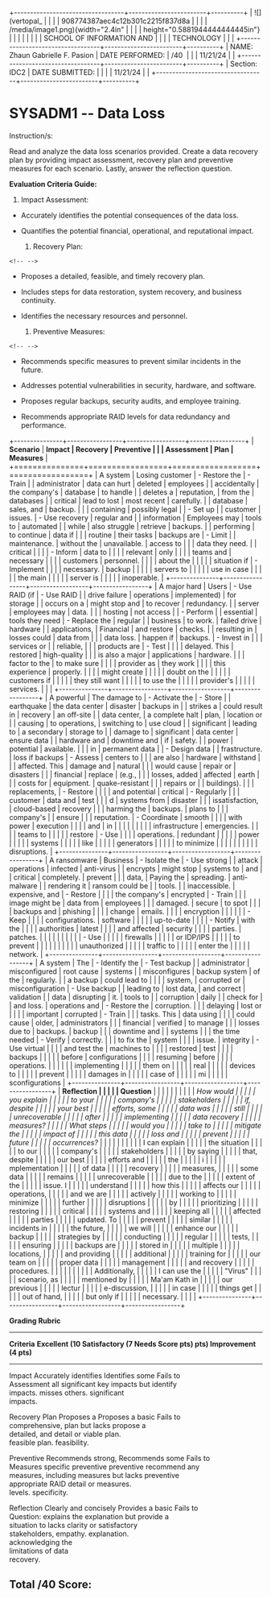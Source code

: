 +----------------------------------+------------------------+----------+
| ![](vertopal_                    |                        |          |
| 908774387aec4c12b301c2215f837d8a |                        |          |
| /media/image1.png){width="2.4in" |                        |          |
| height="0.5881944444444445in"}   |                        |          |
|                                  |                        |          |
| SCHOOL OF INFORMATION AND        |                        |          |
| TECHNOLOGY                       |                        |          |
+----------------------------------+------------------------+----------+
| NAME: Zhaun Gabrielle F. Pasion  | DATE PERFORMED:        | /40      |
|                                  | 11/21/24               |          |
+----------------------------------+------------------------+----------+
| Section: IDC2                    | DATE SUBMITTED:        |          |
|                                  | 11/21/24               |          |
+----------------------------------+------------------------+----------+

# SYSADM1 -- Data Loss

Instruction/s:

Read and analyze the data loss scenarios provided. Create a data
recovery plan by providing impact assessment, recovery plan and
preventive measures for each scenario. Lastly, answer the reflection
question.

**Evaluation Criteria Guide:**

1.  Impact Assessment:

-   Accurately identifies the potential consequences of the data loss.

-   Quantifies the potential financial, operational, and reputational
    impact.

    1.  Recovery Plan:

```{=html}
<!-- -->
```
-   Proposes a detailed, feasible, and timely recovery plan.

-   Includes steps for data restoration, system recovery, and business
    continuity.

-   Identifies the necessary resources and personnel.

    1.  Preventive Measures:

```{=html}
<!-- -->
```
-   Recommends specific measures to prevent similar incidents in the
    future.

-   Addresses potential vulnerabilities in security, hardware, and
    software.

-   Proposes regular backups, security audits, and employee training.

-   Recommends appropriate RAID levels for data redundancy and
    performance.

+---------------+-----------------+------------------+-----------------+
| **Scenario**  | **Impact        | **Recovery       | **Preventive    |
|               | Assessment**    | Plan**           | Measures**      |
+===============+=================+==================+=================+
| A system      | Losing customer | -   Restore the  | -   Train       |
| administrator | data can hurt   |     deleted      |     employees   |
| accidentally  | the company's   |     database     |     to handle   |
| deletes a     | reputation,     |     from the     |     databases   |
| critical      | lead to lost    |     most recent  |     carefully.  |
| database      | sales, and      |     backup.      |                 |
| containing    | possibly legal  |                  | -   Set up      |
| customer      | issues.         | -   Use recovery |     regular and |
| information   | Employees may   |     tools to     |     automated   |
| while         | also struggle   |     retrieve     |     backups.    |
| performing    | to continue     |     data if      |                 |
| routine       | their tasks     |     backups are  | -   Limit       |
| maintenance.  | without the     |     unavailable. |     access to   |
|               | data they need. |                  |     critical    |
|               |                 | -   Inform       |     data to     |
|               |                 |     relevant     |     only        |
|               |                 |     teams and    |     necessary   |
|               |                 |     customers    |     personnel.  |
|               |                 |     about the    |                 |
|               |                 |     situation if | -   Implement   |
|               |                 |     necessary.   |     backup      |
|               |                 |                  |     servers to  |
|               |                 |                  |     use in case |
|               |                 |                  |     the main    |
|               |                 |                  |     server is   |
|               |                 |                  |     inoperable. |
+---------------+-----------------+------------------+-----------------+
| A major hard  | Users           | -   Use RAID (if | -   Use RAID    |
| drive failure | operations      |     implemented) |     for storage |
| occurs on a   | might stop and  |     to recover   |     redundancy. |
| server        | employees may   |     data.        |                 |
| hosting       | not access      |                  | -   Perform     |
| essential     | tools they need | -   Replace the  |     regular     |
| business      | to work.        |     failed drive |     hardware    |
| applications, | Financial       |     and restore  |     checks.     |
| resulting in  | losses could    |     data from    |                 |
| data loss.    | happen if       |     backups.     | -   Invest in   |
|               | services or     |                  |     reliable,   |
|               | products are    | -   Test         |                 |
|               | delayed. This   |     restored     |    high-quality |
|               | is also a major |     applications |     hardware.   |
|               | factor to the   |     to make sure |                 |
|               | provider as     |     they work    |                 |
|               | this experience |     properly.    |                 |
|               | might create    |                  |                 |
|               | doubt on the    |                  |                 |
|               | customers if    |                  |                 |
|               | they still want |                  |                 |
|               | to use the      |                  |                 |
|               | provider's      |                  |                 |
|               | services.       |                  |                 |
+---------------+-----------------+------------------+-----------------+
| A powerful    | The damage to   | -   Activate the | -   Store       |
| earthquake    | the data center |     disaster     |     backups in  |
| strikes a     | could result in |     recovery     |     an off-site |
| data center,  | a complete halt |     plan,        |     location or |
| causing       | to operations,  |     switching to |     use cloud   |
| significant   | leading to      |     a secondary  |     storage to  |
| damage to     | significant     |     data center  |     ensure data |
| hardware and  | downtime and    |     if           |     safety.     |
| power         | potential       |     available.   |                 |
| in            | permanent data  |                  | -   Design data |
| frastructure. | loss if backups | -   Assess       |     centers to  |
|               | are also        |     hardware     |     withstand   |
|               | affected. This  |     damage and   |     natural     |
|               | would cause     |     repair or    |     disasters   |
|               | financial       |     replace      |     (e.g.,      |
|               | losses, added   |     affected     |     earth       |
|               | costs for       |     equipment.   | quake-resistant |
|               | repairs or      |                  |     buildings). |
|               | replacements,   | -   Restore      |                 |
|               | and potential   |     critical     | -   Regularly   |
|               | customer        |     data and     |     test        |
|               | d               |     systems from |     disaster    |
|               | issatisfaction, |     cloud-based  |     recovery    |
|               | harming the     |     backups.     |     plans to    |
|               | company's       |                  |     ensure      |
|               | reputation.     | -   Coordinate   |     smooth      |
|               |                 |     with power   |     execution   |
|               |                 |     and          |     in          |
|               |                 |                  |                 |
|               |                 |   infrastructure |    emergencies. |
|               |                 |     teams to     |                 |
|               |                 |     restore      | -   Use         |
|               |                 |     operations.  |     redundant   |
|               |                 |                  |     power       |
|               |                 |                  |     systems     |
|               |                 |                  |     like        |
|               |                 |                  |     generators  |
|               |                 |                  |     to minimize |
|               |                 |                  |                 |
|               |                 |                  |    disruptions. |
+---------------+-----------------+------------------+-----------------+
| A ransomware  | Business        | -   Isolate the  | -   Use strong  |
| attack        | operations      |     infected     |     anti-virus  |
| encrypts      | might stop      |     systems to   |     and         |
| critical      | completely.     |     prevent      |                 |
| data,         | Paying the      |     spreading.   |    anti-malware |
| rendering it  | ransom could be |                  |     tools.      |
| inaccessible. | expensive, and  | -   Restore      |                 |
|               | the company's   |     encrypted    | -   Train       |
|               | image might be  |     data from    |     employees   |
|               | damaged.        |     secure       |     to spot     |
|               |                 |     backups and  |     phishing    |
|               |                 |     change       |     emails.     |
|               |                 |     encryption   |                 |
|               |                 |                  | -   Keep        |
|               |                 |  configurations. |     software    |
|               |                 |                  |     up-to-date  |
|               |                 | -   Notify       |     with the    |
|               |                 |     authorities  |     latest      |
|               |                 |     and affected |     security    |
|               |                 |     parties.     |     patches.    |
|               |                 |                  |                 |
|               |                 |                  | -   Use         |
|               |                 |                  |     firewalls   |
|               |                 |                  |     or IDP/IPS  |
|               |                 |                  |     to prevent  |
|               |                 |                  |                 |
|               |                 |                  |    unauthorized |
|               |                 |                  |     traffic to  |
|               |                 |                  |     enter the   |
|               |                 |                  |     network.    |
+---------------+-----------------+------------------+-----------------+
| A system      | The             | -   Identify the | -   Test backup |
| administrator | misconfigured   |     root cause   |     systems     |
| misconfigures | backup system   |     of the       |     regularly.  |
| a backup      | could lead to   |                  |                 |
| system,       | corrupted or    | misconfiguration | -   Use backup  |
| leading to    | lost data,      |     and correct  |     validation  |
| data          | disrupting      |     it.          |     tools to    |
| corruption    | daily           |                  |     check for   |
| and loss.     | operations and  | -   Restore the  |     corruption. |
|               | delaying        |     lost or      |                 |
|               | important       |     corrupted    | -   Train       |
|               | tasks. This     |     data using   |                 |
|               | could cause     |     older,       |  administrators |
|               | financial       |     verified     |     to manage   |
|               | losses due to   |     backups.     |     backup      |
|               | downtime and    |                  |     systems     |
|               | the time needed | -   Verify       |     correctly.  |
|               | to fix the      |     system       |                 |
|               | issue.          |     integrity    | -   Use virtual |
|               |                 |     and test the |     machines to |
|               |                 |     restored     |     test        |
|               |                 |     backups      |                 |
|               |                 |     before       |  configurations |
|               |                 |     resuming     |     before      |
|               |                 |     operations.  |                 |
|               |                 |                  |    implementing |
|               |                 |                  |     them on     |
|               |                 |                  |     real        |
|               |                 |                  |     devices to  |
|               |                 |                  |     prevent     |
|               |                 |                  |     damages in  |
|               |                 |                  |     case of     |
|               |                 |                  |     mi          |
|               |                 |                  | sconfigurations |
+---------------+-----------------+------------------+-----------------+
| **Reflection  |                 |                  |                 |
| Question**    |                 |                  |                 |
|               |                 |                  |                 |
| *How would    |                 |                  |                 |
| you explain   |                 |                  |                 |
| to your       |                 |                  |                 |
| company\'s    |                 |                  |                 |
| stakeholders  |                 |                  |                 |
| if, despite   |                 |                  |                 |
| your best     |                 |                  |                 |
| efforts, some |                 |                  |                 |
| data was      |                 |                  |                 |
| still         |                 |                  |                 |
| unrecoverable |                 |                  |                 |
| after         |                 |                  |                 |
| implementing  |                 |                  |                 |
| data recovery |                 |                  |                 |
| measures?     |                 |                  |                 |
| What steps    |                 |                  |                 |
| would you     |                 |                  |                 |
| take to       |                 |                  |                 |
| mitigate the  |                 |                  |                 |
| impact of     |                 |                  |                 |
| this data     |                 |                  |                 |
| loss and      |                 |                  |                 |
| prevent       |                 |                  |                 |
| future        |                 |                  |                 |
| occurrences?* |                 |                  |                 |
|               |                 |                  |                 |
| I can explain |                 |                  |                 |
| the situation |                 |                  |                 |
| to our        |                 |                  |                 |
| company's     |                 |                  |                 |
| stakeholders  |                 |                  |                 |
| by saying     |                 |                  |                 |
| that, despite |                 |                  |                 |
| our best      |                 |                  |                 |
| efforts and   |                 |                  |                 |
| the           |                 |                  |                 |
| i             |                 |                  |                 |
| mplementation |                 |                  |                 |
| of data       |                 |                  |                 |
| recovery      |                 |                  |                 |
| measures,     |                 |                  |                 |
| some data     |                 |                  |                 |
| remains       |                 |                  |                 |
| unrecoverable |                 |                  |                 |
| due to the    |                 |                  |                 |
| extent of the |                 |                  |                 |
| issue. I      |                 |                  |                 |
| understand    |                 |                  |                 |
| how this      |                 |                  |                 |
| affects our   |                 |                  |                 |
| operations,   |                 |                  |                 |
| and we are    |                 |                  |                 |
| actively      |                 |                  |                 |
| working to    |                 |                  |                 |
| minimize      |                 |                  |                 |
| further       |                 |                  |                 |
| disruptions   |                 |                  |                 |
| by            |                 |                  |                 |
| prioritizing  |                 |                  |                 |
| restoring     |                 |                  |                 |
| critical      |                 |                  |                 |
| systems and   |                 |                  |                 |
| keeping all   |                 |                  |                 |
| affected      |                 |                  |                 |
| parties       |                 |                  |                 |
| updated. To   |                 |                  |                 |
| prevent       |                 |                  |                 |
| similar       |                 |                  |                 |
| incidents in  |                 |                  |                 |
| the future,   |                 |                  |                 |
| we will       |                 |                  |                 |
| enhance our   |                 |                  |                 |
| backup        |                 |                  |                 |
| strategies by |                 |                  |                 |
| conducting    |                 |                  |                 |
| regular       |                 |                  |                 |
| tests,        |                 |                  |                 |
| ensuring      |                 |                  |                 |
| backups are   |                 |                  |                 |
| stored in     |                 |                  |                 |
| multiple      |                 |                  |                 |
| locations,    |                 |                  |                 |
| and providing |                 |                  |                 |
| additional    |                 |                  |                 |
| training for  |                 |                  |                 |
| our team on   |                 |                  |                 |
| proper data   |                 |                  |                 |
| management    |                 |                  |                 |
| and recovery  |                 |                  |                 |
| procedures.   |                 |                  |                 |
|               |                 |                  |                 |
| Additionally, |                 |                  |                 |
| I can use the |                 |                  |                 |
| "Virus"       |                 |                  |                 |
| scenario, as  |                 |                  |                 |
| mentioned by  |                 |                  |                 |
| Ma'am Kath in |                 |                  |                 |
| our previous  |                 |                  |                 |
| lectur        |                 |                  |                 |
| e-discussion, |                 |                  |                 |
| in case       |                 |                  |                 |
| things get    |                 |                  |                 |
| out of hand,  |                 |                  |                 |
| but only if   |                 |                  |                 |
| necessary.    |                 |                  |                 |
+---------------+-----------------+------------------+-----------------+

**Grading Rubric**

  ----------------------------------------------------------------------------------
  **Criteria**   **Excellent (10       **Satisfactory (7  **Needs        **Score**
                 pts)**                pts)**             Improvement (4 
                                                          pts)**         
  -------------- --------------------- ------------------ -------------- -----------
  Impact         Accurately identifies Identifies some    Fails to       
  Assessment     all significant       key impacts but    identify       
                 impacts.              misses others.     significant    
                                                          impacts.       

  Recovery Plan  Proposes a            Proposes a basic   Fails to       
                 comprehensive,        plan but lacks     propose a      
                 detailed, and         detail or          viable plan.   
                 feasible plan.        feasibility.                      

  Preventive     Recommends strong,    Recommends some    Fails to       
  Measures       specific preventive   preventive         recommend any  
                 measures, including   measures but lacks preventive     
                 appropriate RAID      detail or          measures.      
                 levels.               specificity.                      

  Reflection     Clearly and concisely Provides a basic   Fails to       
  Question:      explains the          explanation but    provide a      
                 situation to          lacks clarity or   satisfactory   
                 stakeholders,         empathy.           explanation.   
                 acknowledging the                                       
                 limitations of data                                     
                 recovery.                                               

  **Total                                                                **/40**
  Score:**                                                               
  ----------------------------------------------------------------------------------
